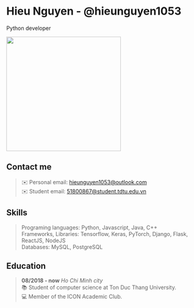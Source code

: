 Hieu Nguyen - @hieunguyen1053
=============================
Python developer

<img width="300" width="300" src="https://scontent-hkg4-1.xx.fbcdn.net/v/t1.6435-9/117340848_2623161844603080_2496004396830420397_n.jpg?_nc_cat=107&ccb=1-3&_nc_sid=174925&_nc_ohc=ed81v5PrSwQAX8P2-ED&_nc_ht=scontent-hkg4-1.xx&oh=ad94a82930647e89fd9ef093392ae4f3&oe=608BBD16">

Contact me
-----------
> ✉️ Personal email: [hieunguyen1053@outlook.com](mailto:hieunguyen1053@outlook.com) \
> ✉️ Student email: [51800867@student.tdtu.edu.vn](mailto:51800867@student.tdtu.edu.vn)

Skills
------
> Programing languages: Python, Javascript, Java, C++ \
> Frameworks, Libraries: Tensorflow, Keras, PyTorch, Django, Flask, ReactJS, NodeJS \
> Databases: MySQL, PostgreSQL

Education
---------
> **08/2018 - now** _Ho Chi Minh city_ \
> 📚 Student of computer science at Ton Duc Thang University. \
> 💻 Member of the ICON Academic Club.
